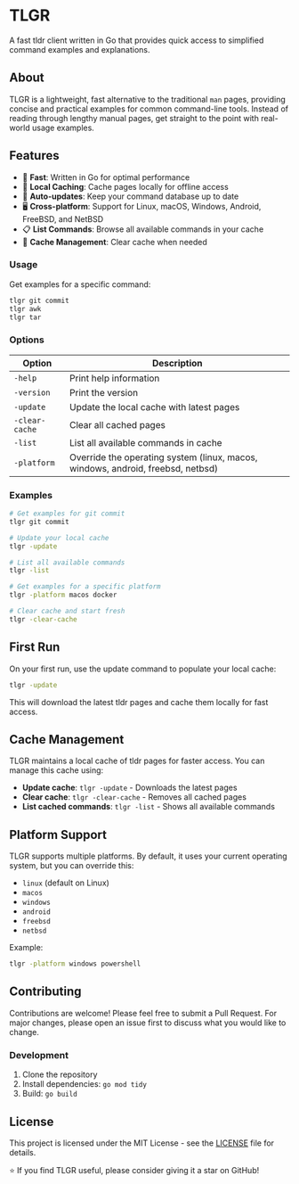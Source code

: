 # TLGR

A fast tldr client written in Go that provides quick access to simplified command examples and explanations.

## About

TLGR is a lightweight, fast alternative to the traditional `man` pages, providing concise and practical examples for common command-line tools. Instead of reading through lengthy manual pages, get straight to the point with real-world usage examples.

## Features

- 🚀 **Fast**: Written in Go for optimal performance
- 💾 **Local Caching**: Cache pages locally for offline access
- 🔄 **Auto-updates**: Keep your command database up to date
- 🖥️ **Cross-platform**: Support for Linux, macOS, Windows, Android, FreeBSD, and NetBSD
- 📋 **List Commands**: Browse all available commands in your cache
- 🧹 **Cache Management**: Clear cache when needed

### Usage
Get examples for a specific command:
```bash
tlgr git commit
tlgr awk
tlgr tar
```

### Options

| Option | Description |
|--------|-------------|
| `-help` | Print help information |
| `-version` | Print the version |
| `-update` | Update the local cache with latest pages |
| `-clear-cache` | Clear all cached pages |
| `-list` | List all available commands in cache |
| `-platform` | Override the operating system (linux, macos, windows, android, freebsd, netbsd) |

### Examples

```bash
# Get examples for git commit
tlgr git commit

# Update your local cache
tlgr -update

# List all available commands
tlgr -list

# Get examples for a specific platform
tlgr -platform macos docker

# Clear cache and start fresh
tlgr -clear-cache
```

## First Run

On your first run, use the update command to populate your local cache:
```bash
tlgr -update
```

This will download the latest tldr pages and cache them locally for fast access.

## Cache Management

TLGR maintains a local cache of tldr pages for faster access. You can manage this cache using:

- **Update cache**: `tlgr -update` - Downloads the latest pages
- **Clear cache**: `tlgr -clear-cache` - Removes all cached pages
- **List cached commands**: `tlgr -list` - Shows all available commands

## Platform Support

TLGR supports multiple platforms. By default, it uses your current operating system, but you can override this:

- `linux` (default on Linux)
- `macos` 
- `windows`
- `android`
- `freebsd`
- `netbsd`

Example:
```bash
tlgr -platform windows powershell
```

## Contributing

Contributions are welcome! Please feel free to submit a Pull Request. For major changes, please open an issue first to discuss what you would like to change.

### Development

1. Clone the repository
2. Install dependencies: `go mod tidy`
3. Build: `go build`

## License

This project is licensed under the MIT License - see the [LICENSE](LICENSE) file for details.

⭐ If you find TLGR useful, please consider giving it a star on GitHub!
